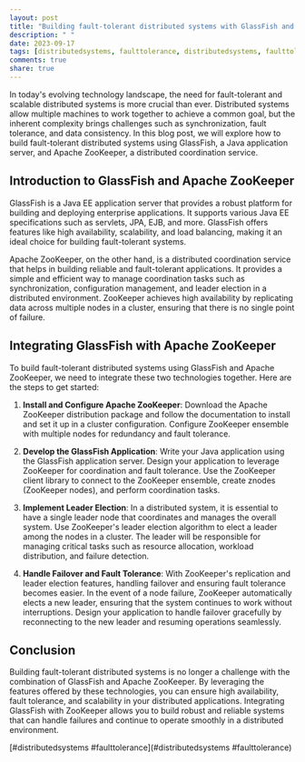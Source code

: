 ```yaml
---
layout: post
title: "Building fault-tolerant distributed systems with GlassFish and Apache ZooKeeper in Java"
description: " "
date: 2023-09-17
tags: [distributedsystems, faulttolerance, distributedsystems, faulttolerance)]
comments: true
share: true
---
```


In today's evolving technology landscape, the need for fault-tolerant and scalable distributed systems is more crucial than ever. Distributed systems allow multiple machines to work together to achieve a common goal, but the inherent complexity brings challenges such as synchronization, fault tolerance, and data consistency. In this blog post, we will explore how to build fault-tolerant distributed systems using GlassFish, a Java application server, and Apache ZooKeeper, a distributed coordination service.

## Introduction to GlassFish and Apache ZooKeeper
GlassFish is a Java EE application server that provides a robust platform for building and deploying enterprise applications. It supports various Java EE specifications such as servlets, JPA, EJB, and more. GlassFish offers features like high availability, scalability, and load balancing, making it an ideal choice for building fault-tolerant systems.

Apache ZooKeeper, on the other hand, is a distributed coordination service that helps in building reliable and fault-tolerant applications. It provides a simple and efficient way to manage coordination tasks such as synchronization, configuration management, and leader election in a distributed environment. ZooKeeper achieves high availability by replicating data across multiple nodes in a cluster, ensuring that there is no single point of failure.

## Integrating GlassFish with Apache ZooKeeper
To build fault-tolerant distributed systems using GlassFish and Apache ZooKeeper, we need to integrate these two technologies together. Here are the steps to get started:

1. **Install and Configure Apache ZooKeeper**: Download the Apache ZooKeeper distribution package and follow the documentation to install and set it up in a cluster configuration. Configure ZooKeeper ensemble with multiple nodes for redundancy and fault tolerance.

2. **Develop the GlassFish Application**: Write your Java application using the GlassFish application server. Design your application to leverage ZooKeeper for coordination and fault tolerance. Use the ZooKeeper client library to connect to the ZooKeeper ensemble, create znodes (ZooKeeper nodes), and perform coordination tasks.

3. **Implement Leader Election**: In a distributed system, it is essential to have a single leader node that coordinates and manages the overall system. Use ZooKeeper's leader election algorithm to elect a leader among the nodes in a cluster. The leader will be responsible for managing critical tasks such as resource allocation, workload distribution, and failure detection.

4. **Handle Failover and Fault Tolerance**: With ZooKeeper's replication and leader election features, handling failover and ensuring fault tolerance becomes easier. In the event of a node failure, ZooKeeper automatically elects a new leader, ensuring that the system continues to work without interruptions. Design your application to handle failover gracefully by reconnecting to the new leader and resuming operations seamlessly.

## Conclusion
Building fault-tolerant distributed systems is no longer a challenge with the combination of GlassFish and Apache ZooKeeper. By leveraging the features offered by these technologies, you can ensure high availability, fault tolerance, and scalability in your distributed applications. Integrating GlassFish with ZooKeeper allows you to build robust and reliable systems that can handle failures and continue to operate smoothly in a distributed environment.

[#distributedsystems #faulttolerance](#distributedsystems #faulttolerance)